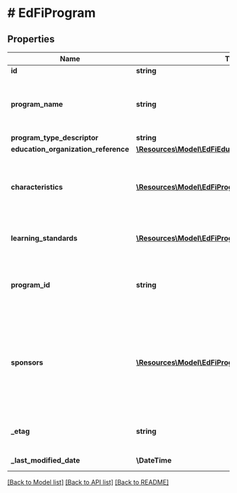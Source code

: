 # # EdFiProgram

## Properties

Name | Type | Description | Notes
------------ | ------------- | ------------- | -------------
**id** | **string** |  | [optional]
**program_name** | **string** | The formal name of the program of instruction, training, services, or benefits available through federal, state, or local agencies. |
**program_type_descriptor** | **string** | The type of program. |
**education_organization_reference** | [**\Resources\Model\EdFiEducationOrganizationReference**](EdFiEducationOrganizationReference.md) |  |
**characteristics** | [**\Resources\Model\EdFiProgramCharacteristic[]**](EdFiProgramCharacteristic.md) | An unordered collection of programCharacteristics. Reflects important characteristics of the program, such as categories or particular indications. | [optional]
**learning_standards** | [**\Resources\Model\EdFiProgramLearningStandard[]**](EdFiProgramLearningStandard.md) | An unordered collection of programLearningStandards. Learning standard followed by this program. | [optional]
**program_id** | **string** | A unique number or alphanumeric code assigned to a program by a school, school system, a state, or other agency or entity. | [optional]
**sponsors** | [**\Resources\Model\EdFiProgramSponsor[]**](EdFiProgramSponsor.md) | An unordered collection of programSponsors. Ultimate and intermediate providers of funds for a particular educational or service program or activity, or for an individual&#39;s participation in the program or activity (e.g., Federal, State, ESC, District, School, Private Organization). | [optional]
**_etag** | **string** | A unique system-generated value that identifies the version of the resource. | [optional]
**_last_modified_date** | **\DateTime** | The date and time the resource was last modified. | [optional]

[[Back to Model list]](../../README.md#models) [[Back to API list]](../../README.md#endpoints) [[Back to README]](../../README.md)
